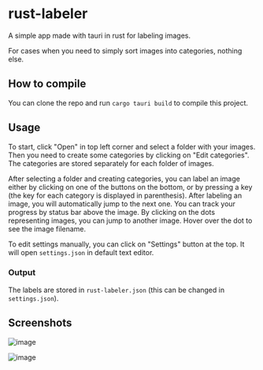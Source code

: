 # rust-labeler

A simple app made with tauri in rust for labeling images. 

For cases when you need to simply sort images into categories, nothing else. 
## How to compile
You can clone the repo and run `cargo tauri build` to compile this project. 

## Usage
To start, click "Open" in top left corner and select a folder with your images. Then you need to create some categories by clicking on "Edit categories". The categories are stored separately for each folder of images. 

After selecting a folder and creating categories, you can label an image either by clicking on one of the buttons on the bottom, or by pressing a key (the key for each category is displayed in parenthesis). After labeling an image, you will automatically jump to the next one. You can track your progress by status bar above the image. By clicking on the dots representing images, you can jump to another image. Hover over the dot to see the image filename. 

To edit settings manually, you can click on "Settings" button at the top. It will open `settings.json` in default text editor. 

### Output
The labels are stored in `rust-labeler.json` (this can be changed in `settings.json`). 

## Screenshots
![image](https://github.com/user-attachments/assets/e04f2417-ed3d-476c-a696-5f8481de1133)

![image](https://github.com/user-attachments/assets/5dc13d89-6199-47b5-aa52-30845865fdf8)
